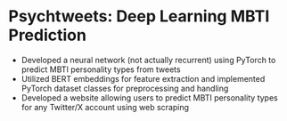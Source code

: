 # Psychtweets: Deep Learning MBTI Prediction

- Developed a neural network (not actually recurrent) using PyTorch to predict MBTI personality types from tweets
- Utilized BERT embeddings for feature extraction and implemented PyTorch dataset classes for preprocessing and handling
- Developed a website allowing users to predict MBTI personality types for any Twitter/X account using web scraping
